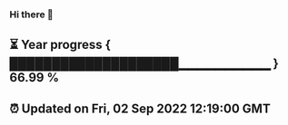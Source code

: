### Hi there 👋
⏳ Year progress { ████████████████████▁▁▁▁▁▁▁▁▁▁ } 66.99 %
---
⏰ Updated on Fri, 02 Sep 2022 12:19:00 GMT
---
